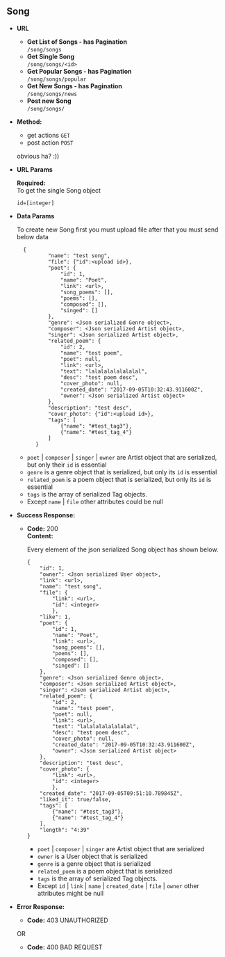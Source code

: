 **Song**
----

* **URL**

    * **Get List of Songs - has Pagination** </br> `/song/songs`
    * **Get Single Song** </br> `/song/songs/<id>`
    * **Get Popular Songs - has Pagination** </br> `/song/songs/popular`
    * **Get New Songs - has Pagination** </br> `/song/songs/news`
    * **Post new Song** </br> `/song/songs/` 
    
* **Method:**
  
     * get actions `GET`
     * post action `POST`
     
     obvious ha? :))
  
*  **URL Params**

   **Required:** </br>
   To get the single Song object

   `id=[integer]`


* **Data Params**
    
    To create new Song first you must upload file after that you must send below data
    </br>
    
        {
                "name": "test song",
                "file": {"id":<upload id>},
                "poet": {
                    "id": 1,
                    "name": "Poet",
                    "link": <url>,
                    "song_poems": [],
                    "poems": [],
                    "composed": [],
                    "singed": []
                },
                "genre": <Json serialized Genre object>,
                "composer": <Json serialized Artist object>,
                "singer": <Json serialized Artist object>,
                "related_poem": {
                    "id": 2,
                    "name": "test poem",
                    "poet": null,
                    "link": <url>,
                    "text": "lalalalalalalalal",
                    "desc": "test poem desc",
                    "cover_photo": null,
                    "created_date": "2017-09-05T10:32:43.911600Z",
                    "owner": <Json serialized Artist object>
                },
                "description": "test desc",
                "cover_photo": {"id":<upload id>},
                "tags": [
                    {"name": "#test_tag3"},
                    {"name": "#test_tag_4"}
                ]
            }
    
    * `poet` | `composer` | `singer` | `owner` are Artist object that are serialized, but only their `id` is essential
    * `genre` is a genre object that is serialized, but only its `id` is essential
    * `related_poem` is a poem object that is serialized, but only its `id` is essential
    * `tags` is the array of serialized Tag objects.
    * Except  `name` |  `file` other attributes could be null

    

* **Success Response:**
  
  * **Code:** 200 <br />
    **Content:** 
    
    Every element of the json serialized Song object has shown below.
    
        {
            "id": 1,
            "owner": <Json serialized User object>,
            "link": <url>,
            "name": "test song",
            "file": {
                "link": <url>,
                "id": <integer>
                },
            "like": 1,
            "poet": {
                "id": 1,
                "name": "Poet",
                "link": <url>,
                "song_poems": [],
                "poems": [],
                "composed": [],
                "singed": []
            },
            "genre": <Json serialized Genre object>,
            "composer": <Json serialized Artist object>,
            "singer": <Json serialized Artist object>,
            "related_poem": {
                "id": 2,
                "name": "test poem",
                "poet": null,
                "link": <url>,
                "text": "lalalalalalalalal",
                "desc": "test poem desc",
                "cover_photo": null,
                "created_date": "2017-09-05T10:32:43.911600Z",
                "owner": <Json serialized Artist object>
            },
            "description": "test desc",
            "cover_photo": {
                "link": <url>,
                "id": <integer>
                },
            "created_date": "2017-09-05T09:51:10.789845Z",
            "liked_it": true/false,
            "tags": [
                {"name": "#test_tag3"},
                {"name": "#test_tag_4"}
            ],
            "length": "4:39"
        }

    * `poet` | `composer` | `singer` are Artist object that are serialized
    * `owner` is a User object that is serialized
    * `genre` is a genre object that is serialized
    * `related_poem` is a poem object that is serialized
    * `tags` is the array of serialized Tag objects.
    * Except `id` | `link` | `name` | `created_date` | `file` | `owner` other attributes might be null

* **Error Response:**

  * **Code:** 403 UNAUTHORIZED <br />

  OR

  * **Code:** 400 BAD REQUEST <br />
